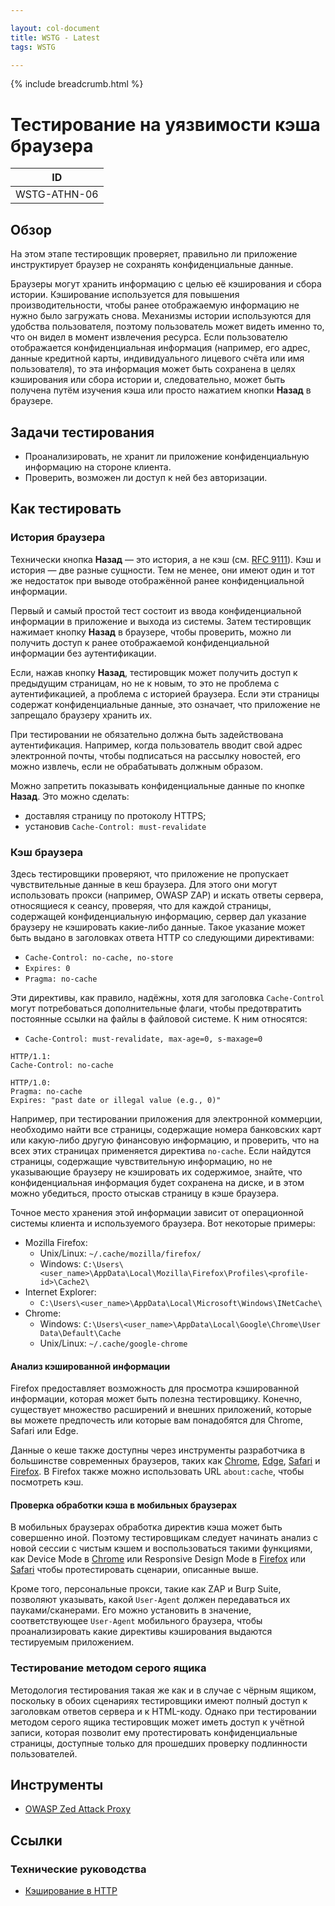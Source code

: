```yaml
---

layout: col-document
title: WSTG - Latest
tags: WSTG

---
```


{% include breadcrumb.html %}
# Тестирование на уязвимости кэша браузера

|ID          |
|------------|
|WSTG-ATHN-06|

## Обзор

На этом этапе тестировщик проверяет, правильно ли приложение инструктирует браузер не сохранять конфиденциальные данные.

Браузеры могут хранить информацию с целью её кэширования и сбора истории. Кэширование используется для повышения производительности, чтобы ранее отображаемую информацию не нужно было загружать снова. Механизмы истории используются для удобства пользователя, поэтому пользователь может видеть именно то, что он видел в момент извлечения ресурса. Если пользователю отображается конфиденциальная информация (например, его адрес, данные кредитной карты, индивидуального лицевого счёта или имя пользователя), то эта информация может быть сохранена в целях кэширования или сбора истории и, следовательно, может быть получена путём изучения кэша или просто нажатием кнопки **Назад** в браузере.

## Задачи тестирования

- Проанализировать, не хранит ли приложение конфиденциальную информацию на стороне клиента.
- Проверить, возможен ли доступ к ней без авторизации.

## Как тестировать

### История браузера

Технически кнопка **Назад** — это история, а не кэш (см. [RFC 9111](https://www.rfc-editor.org/rfc/rfc9111#history.lists)). Кэш и история — две разные сущности. Тем не менее, они имеют один и тот же недостаток при выводе отображённой ранее конфиденциальной информации.

Первый и самый простой тест состоит из ввода конфиденциальной информации в приложение и выхода из системы. Затем тестировщик нажимает кнопку **Назад** в браузере, чтобы проверить, можно ли получить доступ к ранее отображаемой конфиденциальной информации без аутентификации.

Если, нажав кнопку **Назад**, тестировщик может получить доступ к предыдущим страницам, но не к новым, то это не проблема с аутентификацией, а проблема с историей браузера. Если эти страницы содержат конфиденциальные данные, это означает, что приложение не запрещало браузеру хранить их.

При тестировании не обязательно должна быть задействована аутентификация. Например, когда пользователь вводит свой адрес электронной почты, чтобы подписаться на рассылку новостей, его можно извлечь, если не обрабатывать должным образом.

Можно запретить показывать конфиденциальные данные по кнопке **Назад**. Это можно сделать:

- доставляя страницу по протоколу HTTPS;
- установив `Cache-Control: must-revalidate`

### Кэш браузера

Здесь тестировщики проверяют, что приложение не пропускает чувствительные данные в кеш браузера. Для этого они могут использовать прокси (например, OWASP ZAP) и искать ответы сервера, относящиеся к сеансу, проверяя, что для каждой страницы, содержащей конфиденциальную информацию, сервер дал указание браузеру не кэшировать какие-либо данные. Такое указание может быть выдано в заголовках ответа HTTP со следующими директивами:

- `Cache-Control: no-cache, no-store`
- `Expires: 0`
- `Pragma: no-cache`

Эти директивы, как правило, надёжны, хотя для заголовка `Cache-Control` могут потребоваться дополнительные флаги, чтобы предотвратить постоянные ссылки на файлы в файловой системе. К ним относятся:

- `Cache-Control: must-revalidate, max-age=0, s-maxage=0`

```http
HTTP/1.1:
Cache-Control: no-cache
```

```http
HTTP/1.0:
Pragma: no-cache
Expires: "past date or illegal value (e.g., 0)"
```

Например, при тестировании приложения для электронной коммерции, необходимо найти все страницы, содержащие номера банковских карт или какую-либо другую финансовую информацию, и проверить, что на всех этих страницах применяется директива `no-cache`. Если найдутся страницы, содержащие чувствительную информацию, но не указывающие браузеру не кэшировать их содержимое, знайте, что конфиденциальная информация будет сохранена на диске, и в этом можно убедиться, просто отыскав страницу в кэше браузера.

Точное место хранения этой информации зависит от операционной системы клиента и используемого браузера. Вот некоторые примеры:

- Mozilla Firefox:
    - Unix/Linux: `~/.cache/mozilla/firefox/`
    - Windows: `C:\Users\<user_name>\AppData\Local\Mozilla\Firefox\Profiles\<profile-id>\Cache2\`
- Internet Explorer:
    - `C:\Users\<user_name>\AppData\Local\Microsoft\Windows\INetCache\`
- Chrome:
    - Windows: `C:\Users\<user_name>\AppData\Local\Google\Chrome\User Data\Default\Cache`
    - Unix/Linux: `~/.cache/google-chrome`

#### Анализ кэшированной информации

Firefox предоставляет возможность для просмотра кэшированной информации, которая может быть полезна тестировщику. Конечно, существует множество расширений и внешних приложений, которые вы можете предпочесть или которые вам понадобятся для Chrome, Safari или Edge.

Данные о кеше также доступны через инструменты разработчика в большинстве современных браузеров, таких как [Chrome](https://developers.google.com/web/tools/chrome-devtools/storage/cache), [Edge](https://docs.microsoft.com/microsoft-edge/devtools-guide-chromium/storage/cache), [Safari](https://support.apple.com/guide/safari-developer/welcome/mac) и [Firefox](https://developer.mozilla.org/docs/Tools/Storage_Inspector#Cache_Storage). В Firefox также можно использовать URL `about:cache`, чтобы посмотреть кэш.

#### Проверка обработки кэша в мобильных браузерах

В мобильных браузерах обработка директив кэша может быть совершенно иной. Поэтому тестировщикам следует начинать анализ с новой сессии с чистым кэшем и воспользоваться такими функциями, как Device Mode в [Chrome](https://developer.chrome.com/docs/devtools/device-mode/) или Responsive Design Mode в [Firefox](https://developer.mozilla.org/docs/Tools/Responsive_Design_Mode) или [Safari](https://developer.apple.com/safari/tools/) чтобы протестировать сценарии, описанные выше.

Кроме того, персональные прокси, такие как ZAP и Burp Suite, позволяют указывать, какой `User-Agent` должен передаваться их пауками/сканерами. Его можно установить в значение, соответствующее `User-Agent` мобильного браузера, чтобы проанализировать какие директивы кэширования выдаются тестируемым приложением.

### Тестирование методом серого ящика

Методология тестирования такая же как и в случае с чёрным ящиком, поскольку в обоих сценариях тестировщики имеют полный доступ к заголовкам ответов сервера и к HTML-коду. Однако при тестировании методом серого ящика тестировщик может иметь доступ к учётной записи, которая позволит ему протестировать конфиденциальные страницы, доступные только для прошедших проверку подлинности пользователей.

## Инструменты

- [OWASP Zed Attack Proxy](https://www.zaproxy.org)

## Ссылки

### Технические руководства

- [Кэширование в HTTP](https://datatracker.ietf.org/doc/rfc9111/)
